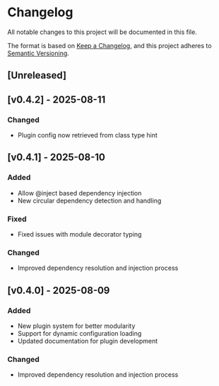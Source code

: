 # Changelog

All notable changes to this project will be documented in this file.

The format is based on [Keep a Changelog](https://keepachangelog.com/en/1.1.0/),
and this project adheres to [Semantic Versioning](https://semver.org/spec/v2.0.0.html).

## [Unreleased]

## [v0.4.2] - 2025-08-11

### Changed

- Plugin config now retrieved from class type hint

## [v0.4.1] - 2025-08-10

### Added

- Allow @inject based dependency injection
- New circular dependency detection and handling

### Fixed

- Fixed issues with module decorator typing

### Changed

- Improved dependency resolution and injection process

## [v0.4.0] - 2025-08-09

### Added

- New plugin system for better modularity
- Support for dynamic configuration loading
- Updated documentation for plugin development

### Changed

- Improved dependency resolution and injection process